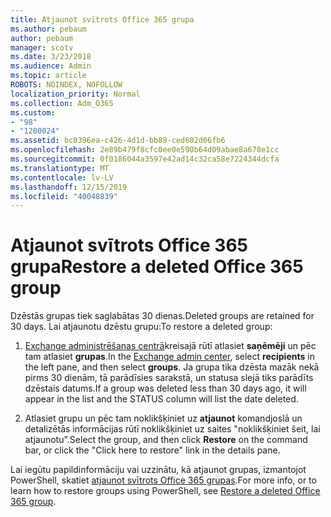 ```yaml
---
title: Atjaunot svītrots Office 365 grupa
ms.author: pebaum
author: pebaum
manager: scotv
ms.date: 3/23/2018
ms.audience: Admin
ms.topic: article
ROBOTS: NOINDEX, NOFOLLOW
localization_priority: Normal
ms.collection: Adm_O365
ms.custom:
- "98"
- "1200024"
ms.assetid: bc0396ea-c426-4d1d-bb89-ced602d06fb6
ms.openlocfilehash: 2e89b479f8cfc0ee0e590b64d09abae8a678e1cc
ms.sourcegitcommit: 0f0186044a3597e42ad14c32ca58e7224344dcfa
ms.translationtype: MT
ms.contentlocale: lv-LV
ms.lasthandoff: 12/15/2019
ms.locfileid: "40048839"
---
```

# <a name="restore-a-deleted-office-365-group"></a><span data-ttu-id="3f488-102">Atjaunot svītrots Office 365 grupa</span><span class="sxs-lookup"><span data-stu-id="3f488-102">Restore a deleted Office 365 group</span></span>

<span data-ttu-id="3f488-103">Dzēstās grupas tiek saglabātas 30 dienas.</span><span class="sxs-lookup"><span data-stu-id="3f488-103">Deleted groups are retained for 30 days.</span></span> <span data-ttu-id="3f488-104">Lai atjaunotu dzēstu grupu:</span><span class="sxs-lookup"><span data-stu-id="3f488-104">To restore a deleted group:</span></span>
  
1. <span data-ttu-id="3f488-105">[Exchange administrēšanas centrā](https://outlook.office365.com/ecp/)kreisajā rūtī atlasiet **saņēmēji** un pēc tam atlasiet **grupas**.</span><span class="sxs-lookup"><span data-stu-id="3f488-105">In the [Exchange admin center](https://outlook.office365.com/ecp/), select **recipients** in the left pane, and then select **groups**.</span></span> <span data-ttu-id="3f488-106">Ja grupa tika dzēsta mazāk nekā pirms 30 dienām, tā parādīsies sarakstā, un statusa slejā tiks parādīts dzēstais datums.</span><span class="sxs-lookup"><span data-stu-id="3f488-106">If a group was deleted less than 30 days ago, it will appear in the list and the STATUS column will list the date deleted.</span></span>

2. <span data-ttu-id="3f488-107">Atlasiet grupu un pēc tam noklikšķiniet uz **atjaunot** komandjoslā un detalizētās informācijas rūtī noklikšķiniet uz saites "noklikšķiniet šeit, lai atjaunotu".</span><span class="sxs-lookup"><span data-stu-id="3f488-107">Select the group, and then click **Restore** on the command bar, or click the "Click here to restore" link in the details pane.</span></span>

<span data-ttu-id="3f488-108">Lai iegūtu papildinformāciju vai uzzinātu, kā atjaunot grupas, izmantojot PowerShell, skatiet [atjaunot svītrots Office 365 grupas](https://go.microsoft.com/fwlink/?linkid=867802).</span><span class="sxs-lookup"><span data-stu-id="3f488-108">For more info, or to learn how to restore groups using PowerShell, see [Restore a deleted Office 365 group](https://go.microsoft.com/fwlink/?linkid=867802).</span></span>
  